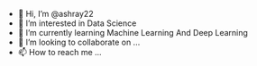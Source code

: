 - 👋 Hi, I’m @ashray22
- 👀 I’m interested in Data Science
- 🌱 I’m currently learning Machine Learning And Deep Learning
- 💞️ I’m looking to collaborate on ...
- 📫 How to reach me ...

<!---
ashray22/ashray22 is a ✨ special ✨ repository because its `README.md` (this file) appears on your GitHub profile.
You can click the Preview link to take a look at your changes.
--->
